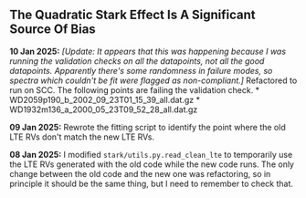## The Quadratic Stark Effect Is A Significant Source Of Bias

**10 Jan 2025:** *[Update: It appears that this was happening because I was running the validation checks on all the datapoints, not all the good datapoints. Apparently there's some randomness in failure modes, so spectra which couldn't be fit were flagged as non-compliant.]* Refactored to run on SCC. The following points are failing the validation check.
	* WD2059p190_b_2002_09_23T01_15_39_all.dat.gz
 	* WD1932m136_a_2000_05_23T09_52_28_all.dat.gz 


**09 Jan 2025:** Rewrote the fitting script to identify the point where the old LTE RVs don't match the new LTE RVs.

**08 Jan 2025:** I modified `stark/utils.py.read_clean_lte` to temporarily use the LTE RVs generated with the old code while the new code runs. The only change between the old code and the new one was refactoring, so in principle it should be the same thing, but I need to remember to check that.
